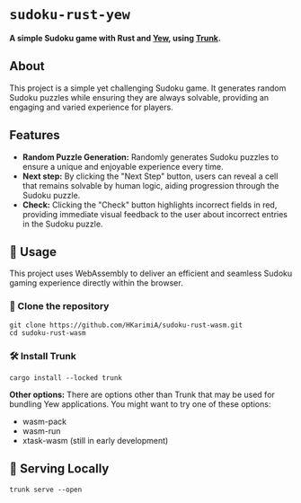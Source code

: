 <div>

  <h1><code>sudoku-rust-yew</code></h1>

  **A simple Sudoku game with Rust and <a href="https://yew.rs/">Yew</a>, using <a href="https://trunkrs.dev/">Trunk</a>.**


## About

This project is a simple yet challenging Sudoku game. It generates random Sudoku puzzles while ensuring they are always solvable, providing an engaging and varied experience for players.

## Features

- **Random Puzzle Generation:** Randomly generates Sudoku puzzles to ensure a unique and enjoyable experience every time.
- **Next step:** By clicking the "Next Step" button, users can reveal a cell that remains solvable by human logic, aiding progression through the Sudoku puzzle.
- **Check:** Clicking the "Check" button highlights incorrect fields in red, providing immediate visual feedback to the user about incorrect entries in the Sudoku puzzle.

## 🚴 Usage

This project uses WebAssembly to deliver an efficient and seamless Sudoku gaming experience directly within the browser.

### 🐑 Clone the repository

```
git clone https://github.com/HKarimiA/sudoku-rust-wasm.git
cd sudoku-rust-wasm
```

### 🛠️ Install Trunk

```
cargo install --locked trunk
```

**Other options:** There are options other than Trunk that may be used for bundling Yew applications. You might want to try one of these options:
- wasm-pack
- wasm-run
- xtask-wasm (still in early development)

## 🔋 Serving Locally

```
trunk serve --open
```

